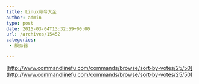 ```yaml
---
title: Linux命令大全
author: admin
type: post
date: 2015-03-04T13:32:59+00:00
url: /archives/15452
categories:
 - 服务器

---
```

[http://www.commandlinefu.com/commands/browse/sort-by-votes/25/50](http://www.commandlinefu.com/commands/browse/sort-by-votes/25/50)